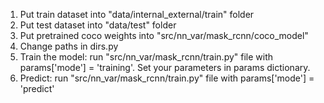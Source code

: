 1. Put train dataset into "data/internal_external/train" folder
2. Put test dataset into "data/test" folder
3. Put pretrained coco weights into "src/nn_var/mask_rcnn/coco_model"
4. Change paths in dirs.py
5. Train the model: run "src/nn_var/mask_rcnn/train.py" file with params['mode'] = 'training'.
   Set your parameters in params dictionary.
6. Predict: run "src/nn_var/mask_rcnn/train.py" file with params['mode'] = 'predict'